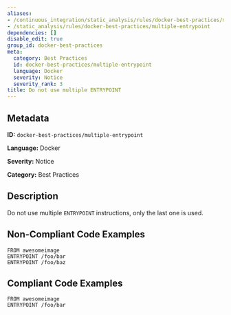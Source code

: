 ```yaml
---
aliases:
- /continuous_integration/static_analysis/rules/docker-best-practices/multiple-entrypoint
- /static_analysis/rules/docker-best-practices/multiple-entrypoint
dependencies: []
disable_edit: true
group_id: docker-best-practices
meta:
  category: Best Practices
  id: docker-best-practices/multiple-entrypoint
  language: Docker
  severity: Notice
  severity_rank: 3
title: Do not use multiple ENTRYPOINT
---
```

<!--  SOURCED FROM https://github.com/DataDog/datadog-static-analyzer-rule-docs -->


## Metadata
**ID:** `docker-best-practices/multiple-entrypoint`

**Language:** Docker

**Severity:** Notice

**Category:** Best Practices

## Description
Do not use multiple `ENTRYPOINT` instructions, only the last one is used.

## Non-Compliant Code Examples
```docker
FROM awesomeimage
ENTRYPOINT /foo/bar
ENTRYPOINT /foo/baz
```

## Compliant Code Examples
```docker
FROM awesomeimage
ENTRYPOINT /foo/bar
```
